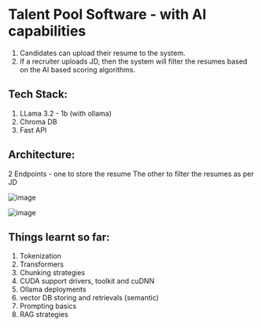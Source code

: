 # Talent Pool Software - with AI capabilities
1. Candidates can upload their resume to the system.
2. If a recruiter uploads JD, then the system will filter the resumes based on the AI based scoring algorithms.

## Tech Stack:
1. LLama 3.2 - 1b (with ollama)
2. Chroma DB
3. Fast API

## Architecture: <br>
2 Endpoints - one to store the resume
The other to filter the resumes as per JD

![image](https://github.com/user-attachments/assets/331a396d-5cf7-4761-b3a2-f5134a1c5e60)

![image](https://github.com/user-attachments/assets/1d57ab7b-6196-4c07-a21e-21ae150596b5)

## Things learnt so far:
1. Tokenization
2. Transformers
3. Chunking strategies
4. CUDA support drivers, toolkit and cuDNN
5. Ollama deployments
6. vector DB storing and retrievals (semantic)
7. Prompting basics
8. RAG strategies
